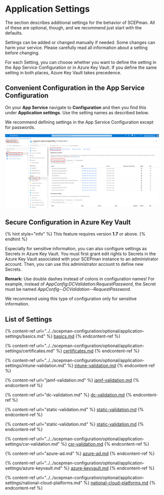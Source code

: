# Application Settings

The section describes additional settings for the behavior of SCEPman. All of these are optional, though, and we recommend just start with the defaults.

Settings can be added or changed manually if needed. Some changes can harm your service. Please carefully read all information about a setting before changing.

For each Setting, you can choose whether you want to define the setting in the App Service Configuration or in Azure Key Vault. If you define the same setting in both places, Azure Key Vault takes precedence.

## Convenient Configuration in the App Service Configuration

On your **App Service** navigate to **Configuration** and then you find this under **Application settings**. Use the setting names as described below.

We recommend defining settings in the App Service Configuration except for passwords.

![](<../../.gitbook/assets/2021-08-02-10 (1).png>)

## Secure Configuration in Azure Key Vault

{% hint style="info" %}
This feature requires version **1.7** or above.
{% endhint %}

Especially for sensitive information, you can also configure settings as Secrets in Azure Key Vault. You must first grant edit rights to Secrets in the Azure Key Vault associated with your SCEPman instance to an administrator account. Then, you can use this administrator account to define new Secrets.

**Remark:** Use double dashes instead of colons in configuration names! For example, instead of _AppConfig:DCValidation:RequestPassword_, the Secret must be named _AppConfig--DCValidation--RequestPassword_.

We recommend using this type of configuration only for sensitive information.

## List of Settings

{% content-ref url="../../scepman-configuration/optional/application-settings/basics.md" %}
[basics.md](../../scepman-configuration/optional/application-settings/basics.md)
{% endcontent-ref %}

{% content-ref url="../../scepman-configuration/optional/application-settings/certificates.md" %}
[certificates.md](../../scepman-configuration/optional/application-settings/certificates.md)
{% endcontent-ref %}

{% content-ref url="../../scepman-configuration/optional/application-settings/intune-validation.md" %}
[intune-validation.md](../../scepman-configuration/optional/application-settings/intune-validation.md)
{% endcontent-ref %}

{% content-ref url="jamf-validation.md" %}
[jamf-validation.md](jamf-validation.md)
{% endcontent-ref %}

{% content-ref url="dc-validation.md" %}
[dc-validation.md](dc-validation.md)
{% endcontent-ref %}

{% content-ref url="static-validation.md" %}
[static-validation.md](static-validation.md)
{% endcontent-ref %}

{% content-ref url="static-validation.md" %}
[static-validation.md](static-validation.md)
{% endcontent-ref %}

{% content-ref url="../../scepman-configuration/optional/application-settings/csr-validation.md" %}
[csr-validation.md](../../scepman-configuration/optional/application-settings/csr-validation.md)
{% endcontent-ref %}

{% content-ref url="azure-ad.md" %}
[azure-ad.md](azure-ad.md)
{% endcontent-ref %}

{% content-ref url="../../scepman-configuration/optional/application-settings/azure-keyvault.md" %}
[azure-keyvault.md](../../scepman-configuration/optional/application-settings/azure-keyvault.md)
{% endcontent-ref %}

{% content-ref url="../../scepman-configuration/optional/application-settings/national-cloud-platforms.md" %}
[national-cloud-platforms.md](../../scepman-configuration/optional/application-settings/national-cloud-platforms.md)
{% endcontent-ref %}
